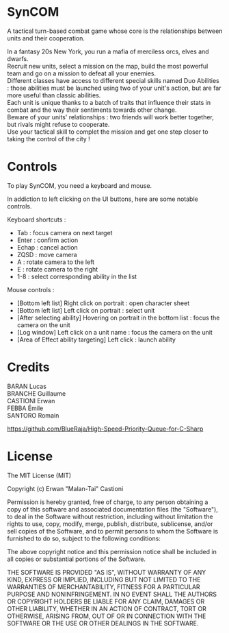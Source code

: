 # SynCOM

A tactical turn-based combat game whose core is the relationships between units and their cooperation.  

In a fantasy 20s New York, you run a mafia of merciless orcs, elves and dwarfs.  
Recruit new units, select a mission on the map, build the most powerful team and go on a mission to defeat all your enemies.  
Different classes have access to different special skills named Duo Abilities : those abilities must be launched using two of your unit's action, but are far more useful than classic abilities.  
Each unit is unique thanks to a batch of traits that influence their stats in combat and the way their sentiments towards other change.   
Beware of your units' relationships : two friends will work better together, but rivals might refuse to cooperate.   
Use your tactical skill to complet the mission and get one step closer to taking the control of the city !  

# Controls

To play SynCOM, you need a keyboard and mouse.  

In addiction to left clicking on the UI buttons, here are some notable controls.  

Keyboard shortcuts :  
- Tab : focus camera on next target
- Enter : confirm action
- Echap : cancel action
- ZQSD : move camera
- A : rotate camera to the left
- E : rotate camera to the right
- 1-8 : select corresponding ability in the list

Mouse controls :  
- \[Bottom left list] Right click on portrait : open character sheet
- \[Bottom left list] Left click on portrait : select unit
- \[After selecting ability] Hovering on portrait in the bottom list : focus the camera on the unit
- \[Log window] Left click on a unit name : focus the camera on the unit
- \[Area of Effect ability targeting] Left click : launch ability

# Credits

BARAN Lucas  
BRANCHE Guillaume  
CASTIONI Erwan  
FEBBA Émile  
SANTORO Romain  

https://github.com/BlueRaja/High-Speed-Priority-Queue-for-C-Sharp

# License

The MIT License (MIT)  

Copyright (c) Erwan "Malan-Tai" Castioni  

Permission is hereby granted, free of charge, to any person obtaining a copy
of this software and associated documentation files (the "Software"), to deal
in the Software without restriction, including without limitation the rights
to use, copy, modify, merge, publish, distribute, sublicense, and/or sell
copies of the Software, and to permit persons to whom the Software is
furnished to do so, subject to the following conditions:  

The above copyright notice and this permission notice shall be included in
all copies or substantial portions of the Software.  

THE SOFTWARE IS PROVIDED "AS IS", WITHOUT WARRANTY OF ANY KIND, EXPRESS OR
IMPLIED, INCLUDING BUT NOT LIMITED TO THE WARRANTIES OF MERCHANTABILITY,
FITNESS FOR A PARTICULAR PURPOSE AND NONINFRINGEMENT. IN NO EVENT SHALL THE
AUTHORS OR COPYRIGHT HOLDERS BE LIABLE FOR ANY CLAIM, DAMAGES OR OTHER
LIABILITY, WHETHER IN AN ACTION OF CONTRACT, TORT OR OTHERWISE, ARISING FROM,
OUT OF OR IN CONNECTION WITH THE SOFTWARE OR THE USE OR OTHER DEALINGS IN
THE SOFTWARE.  
